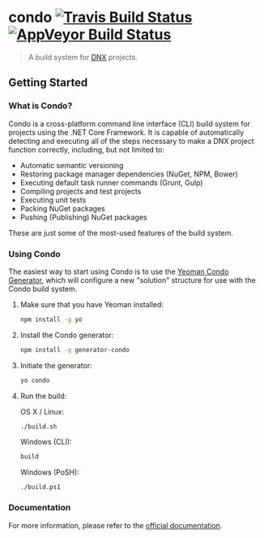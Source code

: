 # condo [![Travis Build Status](https://img.shields.io/travis/PulseBridge/Condo.svg?label=travis)](https://travis-ci.org/PulseBridge/Condo) [![AppVeyor Build Status](https://img.shields.io/appveyor/ci/dmccaffery/condo.svg?label=appveyor)](https://ci.appveyor.com/project/dmccaffery/condo)

> A build system for [DNX](http://docs.asp.net/en/latest/dnx/index.html) projects.

## Getting Started

### What is Condo?

Condo is a cross-platform command line interface (CLI) build system for projects using the .NET Core Framework. It is capable of automatically detecting and executing all of the steps
necessary to make a DNX project function correctly, including, but not limited to:

* Automatic semantic versioning
* Restoring package manager dependencies (NuGet, NPM, Bower)
* Executing default task runner commands (Grunt, Gulp)
* Compiling projects and test projects
* Executing unit tests
* Packing NuGet packages
* Pushing (Publishing) NuGet packages

These are just some of the most-used features of the build system.

### Using Condo

The easiest way to start using Condo is to use the [Yeoman Condo Generator](https://github.com/PulseBridge/Generator-Condo), which will configure a new "solution" structure for use with the Condo build system.

1. Make sure that you have Yeoman installed:

	```bash
	npm install -g yo
	```

2. Install the Condo generator:

	```bash
	npm install -g generator-condo
	```

3. Initiate the generator:

	```bash
	yo condo
	```

4. Run the build:

	OS X / Linux:

	```bash
	./build.sh
	```

	Windows (CLI):

	```cmd
	build
	```

	Windows (PoSH):
	```posh
	./build.ps1
	```

### Documentation

For more information, please refer to the [official documentation](http://open.pulsebridge.com/condo).